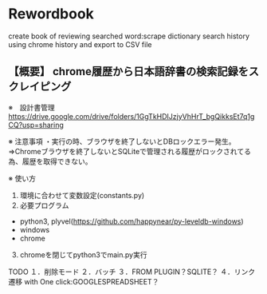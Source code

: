 # Rewordbook
create book of reviewing searched word:scrape dictionary search history using chrome history and export to CSV file

【概要】 
chrome履歴から日本語辞書の検索記録をスクレイピング
---

※　設計書管理
https://drive.google.com/drive/folders/1GgTkHDIJzjyVhHrT_bgQikksEt7q1gCQ?usp=sharing


※ 注意事項
・実行の時、ブラウザを終了しないとDBロックエラー発生。
⇒Chromeブラウザを終了しないとSQLiteで管理される履歴がロックされてる為、履歴を取得できない。


※ 使い方
1. 環境に合わせて変数設定(constants.py)
2. 必要プログラム
 - python3, plyvel(https://github.com/happynear/py-leveldb-windows)
 - windows
 - chrome
3. chromeを閉じてpython3でmain.py実行

TODO
１．削除モード
２．バッチ
３．FROM PLUGIN？SQLITE？
４．リンク遷移 with One click:GOOGLESPREADSHEET？
